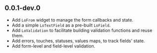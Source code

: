 ## 0.0.1-dev.0

 * Add `LoFrom` widget to manage the form callbacks and state.
 * Add a simple `LoTextField` as a pre-built `LoField`.
 * Add `LoValidation` to facilitate building validation functions and reuse them.
 * Add errors, touches, statuses, values maps, to track fields' state.
 * Add form-level and field-level validation.